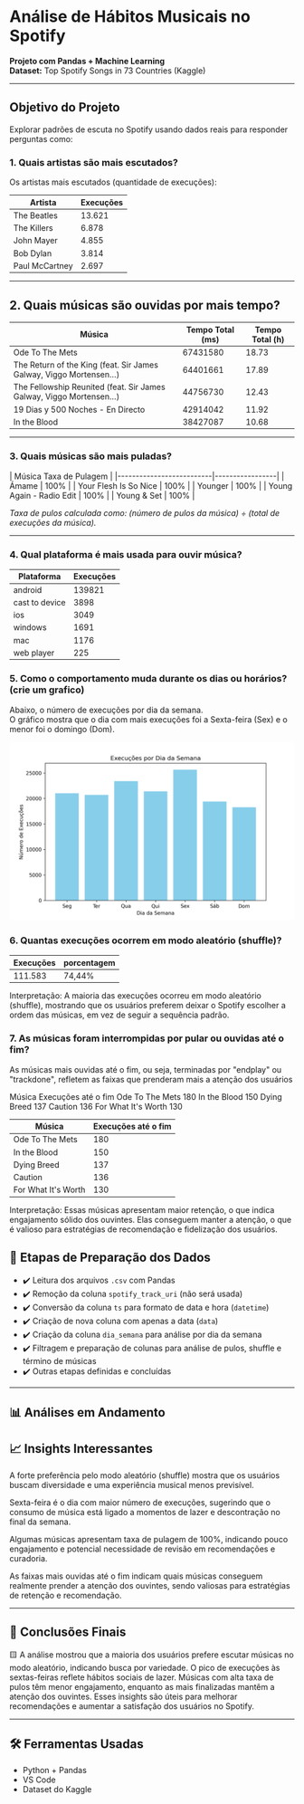 # Análise de Hábitos Musicais no Spotify  
**Projeto com Pandas + Machine Learning**  
**Dataset:** Top Spotify Songs in 73 Countries (Kaggle)

---

## Objetivo do Projeto

Explorar padrões de escuta no Spotify usando dados reais para responder perguntas como:

### 1. Quais artistas são mais escutados?

Os artistas mais escutados (quantidade de execuções):

| Artista       | Execuções |
|---------------|-----------|
| The Beatles   | 13.621    |
| The Killers   | 6.878     |
| John Mayer    | 4.855     |
| Bob Dylan     | 3.814     |
| Paul McCartney| 2.697     |

---


## 2. Quais músicas são ouvidas por mais tempo?

| Música                                                              | Tempo Total (ms) | Tempo Total (h) |
|--------------------------------------------------------------------|-----------------|----------------|
| Ode To The Mets                                                     | 67431580        | 18.73          |
| The Return of the King (feat. Sir James Galway, Viggo Mortensen…)  | 64401661        | 17.89          |
| The Fellowship Reunited (feat. Sir James Galway, Viggo Mortensen…) | 44756730        | 12.43          |
| 19 Dias y 500 Noches - En Directo                                  | 42914042        | 11.92          |
| In the Blood                                                        | 38427087        | 10.68          |


---

### 3. Quais músicas são mais puladas?


| Música                    Taxa de Pulagem |
|--------------------------|-----------------|
| Ámame                    | 100%            |
| Your Flesh Is So Nice    | 100%            |
| Younger                  | 100%            |
| Young Again - Radio Edit | 100%            |
| Young & Set              | 100%            |

*Taxa de pulos calculada como: (número de pulos da música) ÷ (total de execuções da música).*

---

### 4. Qual plataforma é mais usada para ouvir música?

| Plataforma       | Execuções |
|-----------------|-----------|
| android          | 139821    |
| cast to device   | 3898      |
| ios              | 3049      |
| windows          | 1691      |
| mac              | 1176      |
| web player       | 225       |


### 5. Como o comportamento muda durante os dias ou horários? (crie um grafico)

Abaixo, o número de execuções por dia da semana.  
O gráfico mostra que o dia com mais execuções foi a Sexta-feira (Sex) e o menor foi o domingo (Dom).

![Execuções por Dia da Semana](execucoes_por_dia.png)




### 6. Quantas execuções ocorrem em modo aleatório (shuffle)?

| Execuções | porcentagem |
|-----------------|-------|
| 111.583   |   74,44%     |


Interpretação:
A maioria das execuções ocorreu em modo aleatório (shuffle), mostrando que os usuários preferem deixar o Spotify escolher a ordem das músicas, em vez de seguir a sequência padrão.

### 7. As músicas foram interrompidas por pular ou ouvidas até o fim?
As músicas mais ouvidas até o fim, ou seja, terminadas por "endplay" ou "trackdone", refletem as faixas que prenderam mais a atenção dos usuários

Música	Execuções até o fim
Ode To The Mets	180
In the Blood	150
Dying Breed	137
Caution	136
For What It's Worth	130

| Música                | Execuções até o fim |
|-----------------------|---------------------|
| Ode To The Mets       | 180                 |
| In the Blood          | 150                 |
| Dying Breed           | 137                 |
| Caution               | 136                 |
| For What It's Worth   | 130                 |

Interpretação:
Essas músicas apresentam maior retenção, o que indica engajamento sólido dos ouvintes. Elas conseguem manter a atenção, o que é valioso para estratégias de recomendação e fidelização dos usuários.

## 🧹 Etapas de Preparação dos Dados

- ✔️ Leitura dos arquivos `.csv` com Pandas  
- ✔️ Remoção da coluna `spotify_track_uri` (não será usada)  
- ✔️ Conversão da coluna `ts` para formato de data e hora (`datetime`)  
- ✔️ Criação de nova coluna com apenas a data (`data`)  
- ✔️ Criação da coluna `dia_semana` para análise por dia da semana  
- ✔️ Filtragem e preparação de colunas para análise de pulos, shuffle e término de músicas  
- ✔️ Outras etapas definidas e concluídas  

---

## 📊 Análises em Andamento



## 📈 Insights Interessantes

A forte preferência pelo modo aleatório (shuffle) mostra que os usuários buscam diversidade e uma experiência musical menos previsível.

Sexta-feira é o dia com maior número de execuções, sugerindo que o consumo de música está ligado a momentos de lazer e descontração no final da semana.

Algumas músicas apresentam taxa de pulagem de 100%, indicando pouco engajamento e potencial necessidade de revisão em recomendações e curadoria.

As faixas mais ouvidas até o fim indicam quais músicas conseguem realmente prender a atenção dos ouvintes, sendo valiosas para estratégias de retenção e recomendação.



---

## 🧠 Conclusões Finais

🟨 A análise mostrou que a maioria dos usuários prefere escutar músicas no modo aleatório, indicando busca por variedade. O pico de execuções às sextas-feiras reflete hábitos sociais de lazer. Músicas com alta taxa de pulos têm menor engajamento, enquanto as mais finalizadas mantêm a atenção dos ouvintes. Esses insights são úteis para melhorar recomendações e aumentar a satisfação dos usuários no Spotify.

---

## 🛠️ Ferramentas Usadas

- Python + Pandas  
- VS Code  
- Dataset do Kaggle  


